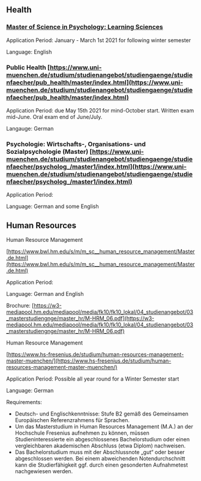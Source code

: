 ## Health

### [Master of Science in Psychology: Learning Sciences](http://www.en.mcls.uni-muenchen.de/study_programs/master/information_table/index.html)

Application Period: January - March 1st 2021 for following winter semester

Language: English

### Public Health [https://www.uni-muenchen.de/studium/studienangebot/studiengaenge/studienfaecher/pub_health/master/index.html](https://www.uni-muenchen.de/studium/studienangebot/studiengaenge/studienfaecher/pub_health/master/index.html)

Application Period: due May 15th 2021 for mind-October start. Written exam mid-June. Oral exam end of June/July.

Langauge: German

### Psychologie: Wirtschafts-, Organisations- und Sozialpsychologie (Master) [https://www.uni-muenchen.de/studium/studienangebot/studiengaenge/studienfaecher/psycholog_/master1/index.html](https://www.uni-muenchen.de/studium/studienangebot/studiengaenge/studienfaecher/psycholog_/master1/index.html)

Application Period:

Language: German and some English

## Human Resources

Human Resource Management

[https://www.bwl.hm.edu/s/m/m_sc__human_resource_management/Master.de.html](https://www.bwl.hm.edu/s/m/m_sc__human_resource_management/Master.de.html)

Application Period:

Language: German and English

Brochure: [https://w3-mediapool.hm.edu/mediapool/media/fk10/fk10_lokal/04_studienangebot/03_masterstudiengnge/master_hr/M-HRM_06.pdf](https://w3-mediapool.hm.edu/mediapool/media/fk10/fk10_lokal/04_studienangebot/03_masterstudiengnge/master_hr/M-HRM_06.pdf)

Human Resource Management

[https://www.hs-fresenius.de/studium/human-resources-management-master-muenchen/](https://www.hs-fresenius.de/studium/human-resources-management-master-muenchen/)

Application Period: Possible all year round for a Winter Semester start

Language: German

Requirements:

- Deutsch- und Englischkenntnisse: Stufe B2 gemäß des Gemeinsamen Europäischen Referenzrahmens für Sprachen.
- Um das Masterstudium in Human Resources Management (M.A.) an der Hochschule Fresenius aufnehmen zu können, müssen Studieninteressierte ein abgeschlossenes Bachelorstudium oder einen vergleichbaren akademischen Abschluss (etwa Diplom) nachweisen.
- Das Bachelorstudium muss mit der Abschlussnote „gut“ oder besser abgeschlossen werden. Bei einem abweichenden Notendurchschnitt kann die Studierfähigkeit ggf. durch einen gesonderten Aufnahmetest nachgewiesen werden.



